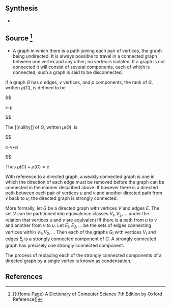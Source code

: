 ## Synthesis
- 
## Source [^1]
- A graph in which there is a path joining each pair of vertices, the graph being undirected. It is always possible to travel in a connected graph between one vertex and any other; no vertex is isolated. If a graph is not connected it will consist of several components, each of which is connected; such a graph is said to be disconnected.

  

If a graph $G$ has $e$ edges, $v$ vertices, and $p$ components, the rank of $G$, written $\rho(G)$, is defined to be

  

$$

v-p

$$

  

The [[nullity]] of $G$, written $\mu(G)$, is

  

$$

e-v+p

$$

  

Thus $\rho(G)+\mu(G)=e$

  

With reference to a directed graph, a weakly connected graph is one in which the direction of each edge must be removed before the graph can be connected in the manner described above. If however there is a directed path between each pair of vertices $u$ and $v$ and another directed path from $v$ back to $u$, the directed graph is strongly connected.

  

More formally, let $G$ be a directed graph with vertices $V$ and edges $E$. The set $V$ can be partitioned into equivalence classes $V_{1}, V_{2}, \ldots$ under the relation that vertices $u$ and $v$ are equivalent iff there is a path from $u$ to $v$ and another from $v$ to $u$. Let $E_{1}, E_{2}, \ldots$ be the sets of edges connecting vertices within $V_{1}, V_{2}, \ldots$ Then each of the graphs $G_{i}$ with vertices $V_{i}$ and edges $E_{i}$ is a strongly connected component of $G$. A strongly connected graph has precisely one strongly connected component.

  

The process of replacing each of the strongly connected components of a directed graph by a single vertex is known as condensation.
## References

[^1]: [[(Home Page) A Dictionary of Computer Science 7th Edition by Oxford Reference]]